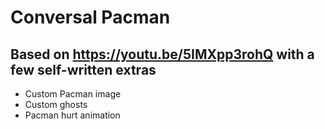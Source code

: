 # Conversal Pacman
## Based on https://youtu.be/5IMXpp3rohQ with a few self-written extras
- Custom Pacman image
- Custom ghosts
- Pacman hurt animation

